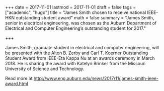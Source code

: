 +++
date = 2017-11-01
lastmod = 2017-11-01
draft = false
tags = ["academic", "hugo"]
title = "James Smith chosen to receive national IEEE-HKN outstanding student award"
math = false
summary = "James Smith, senior in electrical engineering, was chosen as the Auburn Department of Electrical and Computer Engineering’s outstanding student for 2017."

+++

James Smith, graduate student in electrical and computer engineering, will be presented with the Alton B. Zerby and Carl T. Koerner Outstanding Student Award from IEEE-Eta Kappa Nu at an awards ceremony in March 2018. He is sharing the award with Katelyn Brinker from the Missouri University of Science and Technology.

Read more at http://www.eng.auburn.edu/news/2017/11/james-smith-ieee-award.html
